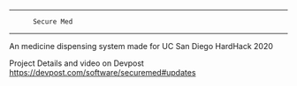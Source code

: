 ---------------------------------
          Secure Med             
---------------------------------
An medicine dispensing system made
for UC San Diego HardHack 2020

Project Details and video on Devpost
https://devpost.com/software/securemed#updates
